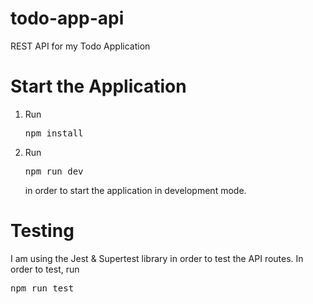 # todo-app-api

REST API for my Todo Application

# Start the Application
1. Run <pre>npm install</pre>
2. Run <pre>npm run dev</pre> in order to start the application in development mode.

# Testing
I am using the Jest & Supertest library in order to test the API routes. In order to test, run <pre>npm run test</pre>